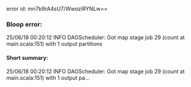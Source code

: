 error id: mn7b9rA4sU7/WwoziRYNLw==
### Bloop error:

25/06/18 00:20:12 INFO DAGScheduler: Got map stage job 29 (count at main.scala:151) with 1 output partitions
#### Short summary: 

25/06/18 00:20:12 INFO DAGScheduler: Got map stage job 29 (count at main.scala:151) with 1 output pa...